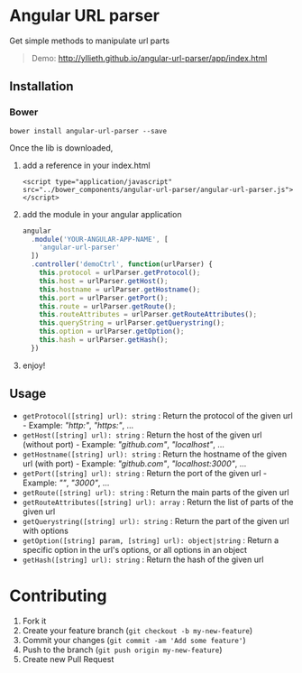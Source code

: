 # Angular URL parser
Get simple methods to manipulate url parts

> Demo: http://yllieth.github.io/angular-url-parser/app/index.html

## Installation

### Bower

```
bower install angular-url-parser --save
```

Once the lib is downloaded, 

1. add a reference in your index.html 

    `<script type="application/javascript" src="../bower_components/angular-url-parser/angular-url-parser.js"></script>`
    
2. add the module in your angular application
    
    ```javascript
    angular
      .module('YOUR-ANGULAR-APP-NAME', [
        'angular-url-parser'
      ])
      .controller('demoCtrl', function(urlParser) {
        this.protocol = urlParser.getProtocol();
        this.host = urlParser.getHost();
        this.hostname = urlParser.getHostname();
        this.port = urlParser.getPort();
        this.route = urlParser.getRoute();
        this.routeAttributes = urlParser.getRouteAttributes();
        this.queryString = urlParser.getQuerystring();
        this.option = urlParser.getOption();
        this.hash = urlParser.getHash();
      })
    ```

3. enjoy!

## Usage

- `getProtocol([string] url): string` : Return the protocol of the given url - Example: _"http:"_, _"https:"_, ...
- `getHost([string] url): string` : Return the host of the given url (without port) - Example: _"github.com"_, _"localhost"_, ...
- `getHostname([string] url): string` : Return the hostname of the given url (with port) - Example: _"github.com"_, _"localhost:3000"_, ...
- `getPort([string] url): string` : Return the port of the given url - Example: _""_, _"3000"_, ...
- `getRoute([string] url): string` : Return the main parts of the given url
- `getRouteAttributes([string] url): array` : Return the list of parts of the given url
- `getQuerystring([string] url): string` : Return the part of the given url with options
- `getOption([string] param, [string] url): object|string` : Return a specific option in the url's options, or all options in an object
- `getHash([string] url): string` : Return the hash of the given url

# Contributing

1. Fork it
2. Create your feature branch (`git checkout -b my-new-feature`)
3. Commit your changes (`git commit -am 'Add some feature'`)
4. Push to the branch (`git push origin my-new-feature`)
5. Create new Pull Request
